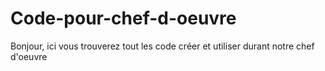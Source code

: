 # Code-pour-chef-d-oeuvre
Bonjour, 
ici vous trouverez tout les code créer et utiliser durant notre chef d'oeuvre
